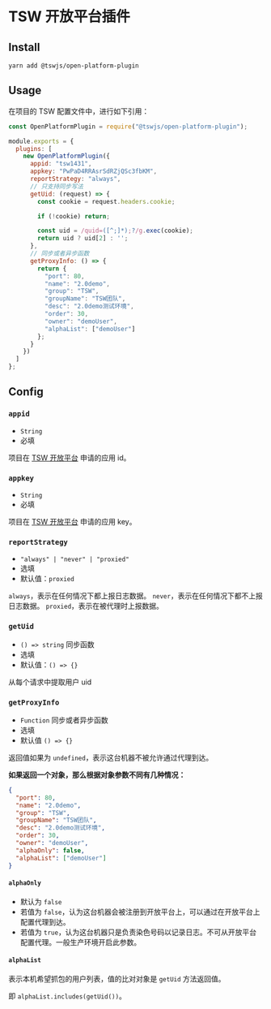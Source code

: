 # TSW 开放平台插件

## Install

`yarn add @tswjs/open-platform-plugin`

## Usage

在项目的 TSW 配置文件中，进行如下引用：

```js
const OpenPlatformPlugin = require("@tswjs/open-platform-plugin");

module.exports = {
  plugins: [
    new OpenPlatformPlugin({
      appid: "tsw1431",
      appkey: "PwPaD4RRAsrSdRZjQSc3fbKM",
      reportStrategy: "always",
      // 只支持同步写法
      getUid: (request) => {
        const cookie = request.headers.cookie;

        if (!cookie) return;

        const uid = /quid=([^;]*);?/g.exec(cookie);
        return uid ? uid[2] : '';
      },
      // 同步或者异步函数
      getProxyInfo: () => {
        return {
          "port": 80,
          "name": "2.0demo",
          "group": "TSW",
          "groupName": "TSW团队",
          "desc": "2.0demo测试环境",
          "order": 30,
          "owner": "demoUser",
          "alphaList": ["demoUser"]
        };
      }
    })
  ]
};
```

## Config

### `appid`

- `String`
- 必填

项目在 [TSW 开放平台](https://tswjs.org) 申请的应用 id。

### `appkey`

- `String`
- 必填

项目在 [TSW 开放平台](https://tswjs.org) 申请的应用 key。

### `reportStrategy`

- `"always" | "never" | "proxied"`
- 选填
- 默认值：`proxied`

`always`，表示在任何情况下都上报日志数据。
`never`，表示在任何情况下都不上报日志数据。
`proxied`，表示在被代理时上报数据。


### `getUid`

- `() => string` 同步函数
- 选填
- 默认值：`() => {}`

从每个请求中提取用户 uid

### `getProxyInfo`

- `Function` 同步或者异步函数
- 选填
- 默认值 `() => {}`

返回值如果为 `undefined`，表示这台机器不被允许通过代理到达。

**如果返回一个对象，那么根据对象参数不同有几种情况：**

```json
{
  "port": 80,
  "name": "2.0demo",
  "group": "TSW",
  "groupName": "TSW团队",
  "desc": "2.0demo测试环境",
  "order": 30,
  "owner": "demoUser",
  "alphaOnly": false,
  "alphaList": ["demoUser"]
}
```

#### `alphaOnly`

- 默认为 `false`
- 若值为 `false`，认为这台机器会被注册到开放平台上，可以通过在开放平台上配置代理到达。
- 若值为 `true`，认为这台机器只是负责染色号码以记录日志。不可从开放平台配置代理。一般生产环境开启此参数。

#### `alphaList`

表示本机希望抓包的用户列表，值的比对对象是 `getUid` 方法返回值。

即 `alphaList.includes(getUid())`。
